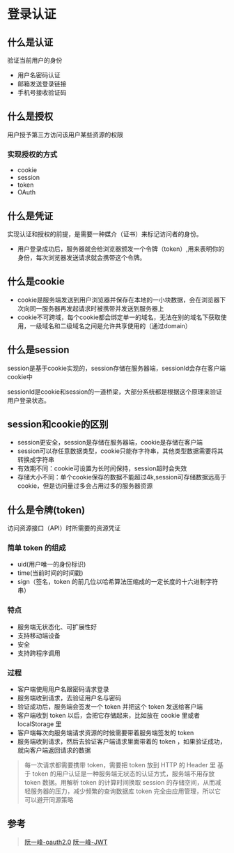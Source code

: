 # 登录认证

## 什么是认证

验证当前用户的身份

- 用户名密码认证
- 邮箱发送登录链接
- 手机号接收验证码

## 什么是授权

用户授予第三方访问该用户某些资源的权限

### 实现授权的方式

- cookie
- session
- token
- OAuth

## 什么是凭证

实现认证和授权的前提，是需要一种媒介（证书）来标记访问者的身份。

- 用户登录成功后，服务器就会给浏览器颁发一个令牌（token）,用来表明你的身份，每次浏览器发送请求就会携带这个令牌。

## 什么是cookie

- cookie是服务端发送到用户浏览器并保存在本地的一小块数据，会在浏览器下次向同一服务器再发起请求时被携带并发送到服务器上
- cookie不可跨域，每个cookie都会绑定单一的域名，无法在别的域名下获取使用，一级域名和二级域名之间是允许共享使用的（通过domain）

## 什么是session

session是基于cookie实现的，session存储在服务器端，sessionId会存在客户端cookie中

sessionId是cookie和session的一道桥梁，大部分系统都是根据这个原理来验证用户登录状态。

## session和cookie的区别

- session更安全，session是存储在服务器端，cookie是存储在客户端
- session可以存任意数据类型，cookie只能存字符串，其他类型数据需要将其转换成字符串
- 有效期不同：cookie可设置为长时间保持，session超时会失效
- 存储大小不同：单个cookie保存的数据不能超过4k,session可存储数据远高于cookie，但是访问量过多会占用过多的服务器资源

## 什么是令牌(token)

访问资源接口（API）时所需要的资源凭证

### 简单 token 的组成

- uid(用户唯一的身份标识)
- time(当前时间的时间戳)
- sign（签名，token 的前几位以哈希算法压缩成的一定长度的十六进制字符串）

### 特点

- 服务端无状态化、可扩展性好
- 支持移动端设备
- 安全
- 支持跨程序调用

### 过程

- 客户端使用用户名跟密码请求登录
- 服务端收到请求，去验证用户名与密码
- 验证成功后，服务端会签发一个 token 并把这个 token 发送给客户端
- 客户端收到 token 以后，会把它存储起来，比如放在 cookie 里或者 localStorage 里
- 客户端每次向服务端请求资源的时候需要带着服务端签发的 token
- 服务端收到请求，然后去验证客户端请求里面带着的 token ，如果验证成功，就向客户端返回请求的数据

> 每一次请求都需要携带 token，需要把 token 放到 HTTP 的 Header 里
> 基于 token 的用户认证是一种服务端无状态的认证方式，服务端不用存放 token 数据。用解析 token 的计算时间换取 session 的存储空间，从而减轻服务器的压力，减少频繁的查询数据库
> token 完全由应用管理，所以它可以避开同源策略

## 参考

> [阮一峰-oauth2.0](https://www.ruanyifeng.com/blog/2014/05/oauth_2_0.html)
> [阮一峰-JWT](https://www.ruanyifeng.com/blog/2018/07/json_web_token-tutorial.html)

